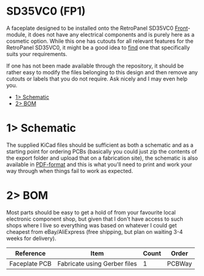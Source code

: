 # SD35VC0 (FP1)
A faceplate designed to be installed onto the RetroPanel SD35VC0 [Front](https://github.com/tebl/RetroPanel/tree/main/RetroPanel%20SD35VC0%20Front)-module, it does not have any electrical components and is purely here as a cosmetic option. While this one has cutouts for all relevant features for the RetroPanel SD35VC0, it might be a good idea to [find](https://github.com/tebl/RetroPanel/tree/main/faceplates) one that specifically suits your requirements.

If one has not been made available through the repository, it should be rather easy to modify the files belonging to this design and then remove any cutouts or labels that you do not require. Ask nicely and I may even help you.

- [1> Schematic](#1-schematic)
- [2> BOM](#2-bom)

# 1> Schematic
The supplied KiCad files should be sufficient as both a schematic and as a  starting point for ordering PCBs (basically you could just zip the contents of the export folder and upload that on a fabrication site), the schematic is also available in [PDF-format](https://github.com/tebl/RetroPanel/tree/main/documentation/schematic/faceplates) and this is what you'll need to print and work your way through when things fail to work as expected.

# 2> BOM
Most parts should be easy to get a hold of from your favourite local electronic component shop, but given that I don't have access to such shops where I live so everything was based on whatever I could get cheapest from eBay/AliExpress (free shipping, but plan on waiting 3-4 weeks for delivery). 

| Reference      | Item                                                  | Count | Order  |
| ---------------| ----------------------------------------------------- | ----- | ------ |
| Faceplate PCB  | Fabricate using Gerber files                          |     1 | PCBWay
